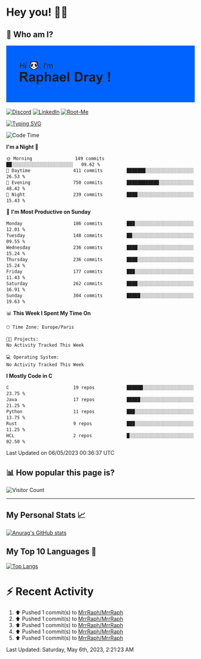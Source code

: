 # **Hey you! 👋🏼**

## **🔎 Who am I?**

<img src="https://github.com/MrrRaph/MrrRaph/blob/master/header.png?raw=true">

[![Discord](https://img.shields.io/badge/Discord-7289DA?style=for-the-badge&logo=discord&logoColor=white
)](https://discordapp.com/users/MrRaph#4214/)
[![LinkedIn](https://img.shields.io/badge/LinkedIn-0077B5?style=for-the-badge&logo=linkedin&logoColor=white)](https://www.linkedin.com/in/raphaeldray/)
[![Root-Me](https://img.shields.io/badge/dynamic/json?color=yellowgreen&label=Root-me%20Score&query=score&style=for-the-badge&url=https://raw.githubusercontent.com/MrrRaph/MrrRaph/master/root-me-stats.json&logoColor=white)](https://www.root-me.org/PandHacker)


[![Typing SVG](https://readme-typing-svg.herokuapp.com?font=glory&size=23&multiline=true&height=65&lines=CyberSecurity+Engineer+%F0%9F%92%BB;Freelance+Fullstack+Developer)](https://git.io/typing-svg)

<!--START_SECTION:waka-->
![Code Time](http://img.shields.io/badge/Code%20Time-0%20secs-blue)

**I'm a Night 🦉** 

```text
🌞 Morning                149 commits         ██░░░░░░░░░░░░░░░░░░░░░░░   09.62 % 
🌆 Daytime                411 commits         ███████░░░░░░░░░░░░░░░░░░   26.53 % 
🌃 Evening                750 commits         ████████████░░░░░░░░░░░░░   48.42 % 
🌙 Night                  239 commits         ████░░░░░░░░░░░░░░░░░░░░░   15.43 % 
```
📅 **I'm Most Productive on Sunday** 

```text
Monday                   186 commits         ███░░░░░░░░░░░░░░░░░░░░░░   12.01 % 
Tuesday                  148 commits         ██░░░░░░░░░░░░░░░░░░░░░░░   09.55 % 
Wednesday                236 commits         ████░░░░░░░░░░░░░░░░░░░░░   15.24 % 
Thursday                 236 commits         ████░░░░░░░░░░░░░░░░░░░░░   15.24 % 
Friday                   177 commits         ███░░░░░░░░░░░░░░░░░░░░░░   11.43 % 
Saturday                 262 commits         ████░░░░░░░░░░░░░░░░░░░░░   16.91 % 
Sunday                   304 commits         █████░░░░░░░░░░░░░░░░░░░░   19.63 % 
```


📊 **This Week I Spent My Time On** 

```text
🕑︎ Time Zone: Europe/Paris

🐱‍💻 Projects: 
No Activity Tracked This Week

💻 Operating System: 
No Activity Tracked This Week
```

**I Mostly Code in C** 

```text
C                        19 repos            ██████░░░░░░░░░░░░░░░░░░░   23.75 % 
Java                     17 repos            █████░░░░░░░░░░░░░░░░░░░░   21.25 % 
Python                   11 repos            ███░░░░░░░░░░░░░░░░░░░░░░   13.75 % 
Rust                     9 repos             ███░░░░░░░░░░░░░░░░░░░░░░   11.25 % 
HCL                      2 repos             █░░░░░░░░░░░░░░░░░░░░░░░░   02.50 % 
```




 Last Updated on 06/05/2023 00:36:37 UTC
<!--END_SECTION:waka-->

## **📊 How popular this page is?**

![Visitor Count](https://profile-counter.glitch.me/MrrRaph/count.svg)

---

## **My Personal Stats 📈**

[![Anurag's GitHub stats](https://github-readme-stats.vercel.app/api?username=mrrraph&count_private=true&show_icons=true&title_color=fff&text_color=fff&bg_color=30,36d1dc,904e95)](https://github.com/anuraghazra/github-readme-stats)

## **My Top 10 Languages 📣**

[![Top Langs](https://github-readme-stats.vercel.app/api/top-langs/?username=mrrraph&langs_count=10&layout=compact&hide=html,css&hide_title=true)](https://github.com/anuraghazra/github-readme-stats)


# **⚡ Recent Activity**

<!--RECENT_ACTIVITY:start-->
1. ⬆️ Pushed 1 commit(s) to [MrrRaph/MrrRaph](https://github.com/MrrRaph/MrrRaph)<br>
2. ⬆️ Pushed 1 commit(s) to [MrrRaph/MrrRaph](https://github.com/MrrRaph/MrrRaph)<br>
3. ⬆️ Pushed 1 commit(s) to [MrrRaph/MrrRaph](https://github.com/MrrRaph/MrrRaph)<br>
4. ⬆️ Pushed 1 commit(s) to [MrrRaph/MrrRaph](https://github.com/MrrRaph/MrrRaph)<br>
5. ⬆️ Pushed 1 commit(s) to [MrrRaph/MrrRaph](https://github.com/MrrRaph/MrrRaph)<br>
<!--RECENT_ACTIVITY:end-->
<!--RECENT_ACTIVITY:last_update-->
Last Updated: Saturday, May 6th, 2023, 2:21:23 AM
<!--RECENT_ACTIVITY:last_update_end-->
